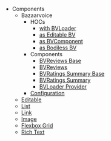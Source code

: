 * Components
  * Bazaarvoice
    * HOCs
      * [with BVLoader](Components/Bazaarvoice/HOCs/withBVLoader)
      * [as Editable BV](Components/Bazaarvoice/HOCs/asEditableBV)
      * [as BVComponent](Components/Bazaarvoice/HOCs/asBVComponent)
      * [as Bodiless BV](Components/Bazaarvoice/HOCs/asBodilessBV)
    * Components
      * [BVReviews Base](Components/Bazaarvoice/Components/BVReviewsBase)
      * [BVReviews](Components/Bazaarvoice/Components/BVReviews)
      * [BVRatings Summary Base](Components/Bazaarvoice/Components/BVRatingsSummaryBase)
      * [BVRatings Summary](Components/Bazaarvoice/Components/BVRatingsSummary)
      * [BVLoader Provider](Components/Bazaarvoice/Components/BVLoaderProvider)
    * [Configuration](Components/Bazaarvoice/Configuration)
  * [Editable](Components/Editable)
  * [List](Components/List)
  * [Link](Components/Link)
  * [Image](Components/Image)
  * [Flexbox Grid](Components/FlexboxGrid)
  * [Rich Text](Components/RichText)
